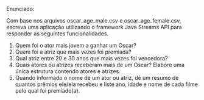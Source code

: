 Enunciado:

Com base nos arquivos oscar_age_male.csv e oscar_age_female.csv, escreva uma aplicação utilizando o framework Java Streams API para responder as seguintes funcionalidades.

1. Quem foi o ator mais jovem a ganhar um Oscar?
2. Quem foi a atriz que mais vezes foi premiada?
3. Qual atriz entre 20 e 30 anos que mais vezes foi vencedora?
4. Quais atores ou atrizes receberam mais de um Oscar? Elabore uma única estrutura contendo atores e atrizes.
5. Quando informado o nome de um ator ou atriz, dê um resumo de quantos prêmios ele/ela recebeu e liste ano, idade e nome de cada filme pelo qual foi premiado(a).
